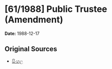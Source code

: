 # [61/1988] Public Trustee (Amendment)

**Date:** 1988-12-17

## Original Sources

- [සිංහල](https://documents.gov.lk/view/acts/1988/12/61-1988_S.pdf)
